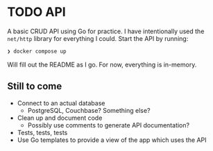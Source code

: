 # TODO API

A basic CRUD API using Go for practice. I have intentionally used the `net/http` library for everything I could. Start the API by running:

```sh
❯ docker compose up
```

Will fill out the README as I go. For now, everything is in-memory.

## Still to come

* Connect to an actual database
  * PostgreSQL, Couchbase? Something else?
* Clean up and document code
  * Possibly use comments to generate API documentation?
* Tests, tests, tests
* Use Go templates to provide a view of the app which uses the API
